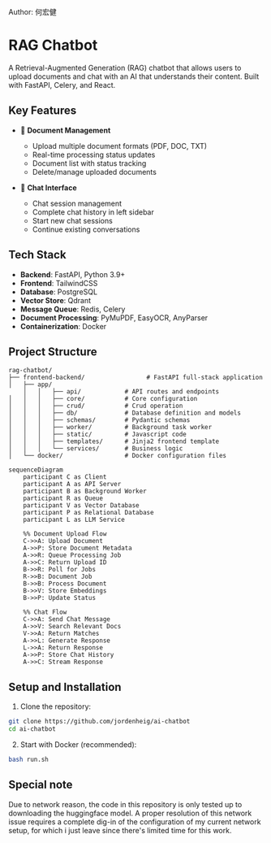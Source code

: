Author: 何宏健

# RAG Chatbot

A Retrieval-Augmented Generation (RAG) chatbot that allows users to upload documents and chat with an AI that understands their content. Built with FastAPI, Celery, and React.

## Key Features

- 📑 **Document Management**
  - Upload multiple document formats (PDF, DOC, TXT)
  - Real-time processing status updates
  - Document list with status tracking
  - Delete/manage uploaded documents

- 💬 **Chat Interface**
  - Chat session management
  - Complete chat history in left sidebar
  - Start new chat sessions
  - Continue existing conversations


## Tech Stack

- **Backend**: FastAPI, Python 3.9+
- **Frontend**: TailwindCSS
- **Database**: PostgreSQL
- **Vector Store**: Qdrant
- **Message Queue**: Redis, Celery
- **Document Processing**: PyMuPDF, EasyOCR, AnyParser
- **Containerization**: Docker

## Project Structure

```
rag-chatbot/
├── frontend-backend/                 # FastAPI full-stack application
│   ├── app/
    │   │   ├── api/            # API routes and endpoints
│   │   │   ├── core/           # Core configuration
│   │   │   ├── crud/           # Crud operation
│   │   │   ├── db/             # Database definition and models
│   │   │   ├── schemas/        # Pydantic schemas
│   │   │   ├── worker/         # Background task worker
│   │   │   ├── static/         # Javascript code
│   │   │   ├── templates/      # Jinja2 frontend template
│   │   │   └── services/       # Business logic
│   └── docker/                 # Docker configuration files
```

```mermaid
sequenceDiagram
    participant C as Client
    participant A as API Server
    participant B as Background Worker
    participant R as Queue
    participant V as Vector Database
    participant P as Relational Database
    participant L as LLM Service
    
    %% Document Upload Flow
    C->>A: Upload Document
    A->>P: Store Document Metadata
    A->>R: Queue Processing Job
    A->>C: Return Upload ID
    B->>R: Poll for Jobs
    R->>B: Document Job
    B->>B: Process Document
    B->>V: Store Embeddings
    B->>P: Update Status
    
    %% Chat Flow
    C->>A: Send Chat Message
    A->>V: Search Relevant Docs
    V->>A: Return Matches
    A->>L: Generate Response
    L->>A: Return Response
    A->>P: Store Chat History
    A->>C: Stream Response
```

## Setup and Installation

1. Clone the repository:
```bash
git clone https://github.com/jordenheig/ai-chatbot
cd ai-chatbot
```

2. Start with Docker (recommended):
```bash
bash run.sh
```



## Special note

Due to network reason, the code in this repository is only tested up to downloading the huggingface model. A proper resolution of this
network issue requires a complete dig-in of the configuration of my current network setup, for which i just leave since there's limited time for this work.




